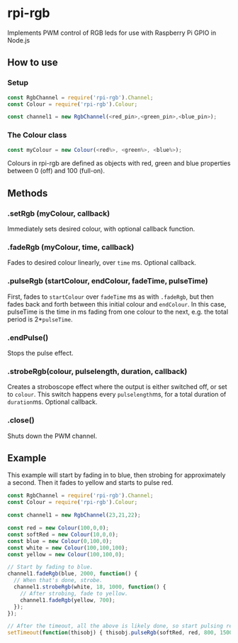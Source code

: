 # rpi-rgb
Implements PWM control of RGB leds for use with Raspberry Pi GPIO in Node.js

## How to use

### Setup
```javascript
const RgbChannel = require('rpi-rgb').Channel;
const Colour = require('rpi-rgb').Colour;

const channel1 = new RgbChannel(<red_pin>,<green_pin>,<blue_pin>);
```

### The Colour class
```javascript
const myColour = new Colour(<red%>, <green%>, <blue%>);
```
Colours in rpi-rgb are defined as objects with red, green and blue properties between 0 (off) and 100 (full-on).

## Methods

### .setRgb (myColour, callback)
Immediately sets desired colour, with optional callback function.

### .fadeRgb (myColour, time, callback)
Fades to desired colour linearly, over `time` ms. Optional callback.

### .pulseRgb (startColour, endColour, fadeTime, pulseTime)
First, fades to `startColour` over `fadeTime` ms as with `.fadeRgb`, but then fades back and forth between this initial colour and `endColour`. In this case, pulseTime is the time in ms fading from one colour to the next, e.g. the total period is 2*`pulseTime`.

### .endPulse()
Stops the pulse effect.

### .strobeRgb(colour, pulselength, duration, callback)
Creates a stroboscope effect where the output is either switched off, or set to `colour`. This switch happens every `pulselength`ms, for a total duration of `duration`ms. Optional callback.

### .close()
Shuts down the PWM channel.

## Example

This example will start by fading in to blue, then strobing for approximately a second. Then it fades to yellow and starts to pulse red.

```javascript
const RgbChannel = require('rpi-rgb').Channel;
const Colour = require('rpi-rgb').Colour;

const channel1 = new RgbChannel(23,21,22);

const red = new Colour(100,0,0);
const softRed = new Colour(10,0,0);
const blue = new Colour(0,100,0);
const white = new Colour(100,100,100);
const yellow = new Colour(100,100,0);

// Start by fading to blue.
channel1.fadeRgb(blue, 2000, function() {
  // When that's done, strobe.
  channel1.strobeRgb(white, 18, 1000, function() {
    // After strobing, fade to yellow.
    channel1.fadeRgb(yellow, 700);
  });
});

// After the timeout, all the above is likely done, so start pulsing red.
setTimeout(function(thisobj) { thisobj.pulseRgb(softRed, red, 800, 1500); }, 7000, channel1);
```

